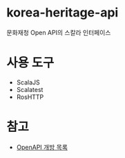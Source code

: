 # korea-heritage-api
문화재청 Open API의 스칼라 인터페이스

# 사용 도구
 * ScalaJS
 * Scalatest
 * RosHTTP

# 참고
 * [OpenAPI 개방 목록](http://www.cha.go.kr/html/HtmlPage.do?pg=/publicinfo/pbinfo3_0201.jsp&mn=NS_12_05_03)
